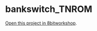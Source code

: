 bankswitch_TNROM
=====

[Open this project in 8bitworkshop](http://8bitworkshop.com/redir.html?platform=nes&githubURL=https%3A%2F%2Fgithub.com%2Fseanwiththebeard%2Fbankswitch_TNROM&file=bankswitch.c).

